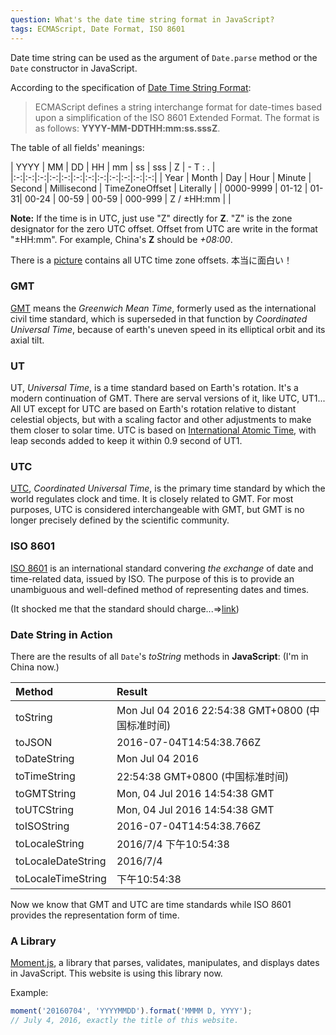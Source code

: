 ```yaml
---
question: What's the date time string format in JavaScript?
tags: ECMAScript, Date Format, ISO 8601
---
```


Date time string can be used as the argument of `Date.parse` method or the `Date` constructor in JavaScript.

According to the specification of [Date Time String Format](http://www.ecma-international.org/ecma-262/6.0/index.html#sec-date-time-string-format):

> ECMAScript defines a string interchange format for date-times based upon a simplification of the ISO 8601 Extended Format. The format is as follows: **YYYY-MM-DDTHH:mm:ss.sssZ**.

The table of all fields' meanings:

| YYYY | MM | DD | HH | mm | ss | sss | Z | - T : . |
|:-:|:-:|:-:|:-:|:-:|:-:|:-:|:-:|:-:|:-:|:-:|:-:|
| Year | Month | Day | Hour | Minute | Second | Millisecond | TimeZoneOffset | Literally |
| 0000-9999 | 01-12 | 01-31| 00-24 | 00-59 | 00-59 | 000-999 | Z / ±HH:mm | |

**Note:** If the time is in UTC, just use "Z" directly for **Z**. "Z" is the zone designator for the zero UTC offset. Offset from UTC are write in the format "±HH:mm". For example, China's **Z** should be *+08:00*.

There is a [picture](https://upload.wikimedia.org/wikipedia/commons/e/e8/Standard_World_Time_Zones.png) contains all UTC time zone offsets. 本当に面白い！

### GMT

[GMT](https://en.wikipedia.org/wiki/Greenwich_Mean_Time) means the *Greenwich Mean Time*, formerly used as the international civil time standard, which is superseded in that function by *Coordinated Universal Time*, because of earth's uneven speed in its elliptical orbit and its axial tilt.

### UT

UT, *Universal Time*, is a time standard based on Earth's rotation. It's a modern continuation of GMT. There are serval versions of it, like UTC, UT1... All UT except for UTC are based on Earth's rotation relative to distant celestial objects, but with a scaling factor and other adjustments to make them closer to solar time. UTC is based on [International Atomic Time](https://en.wikipedia.org/wiki/International_Atomic_Time), with leap seconds added to keep it within 0.9 second of UT1.

### UTC

[UTC](https://en.wikipedia.org/wiki/Coordinated_Universal_Time), *Coordinated Universal Time*, is the primary time standard by which the world regulates clock and time. It is closely related to GMT. For most purposes, UTC is considered interchangeable with GMT, but GMT is no longer precisely defined by the scientific community.

### ISO 8601

[ISO 8601](https://en.wikipedia.org/wiki/ISO_8601) is an international standard convering *the exchange* of date and time-related data, issued by ISO. The purpose of this is to provide an unambiguous and well-defined method of representing dates and times.

(It shocked me that the standard should charge...=>[link](http://www.iso.org/iso/home/standards/iso8601.htm))

### Date String in Action

There are the results of all `Date`'s *toString* methods in **JavaScript**: (I'm in China now.)

| Method | Result |
|:-|:-|
| toString | Mon Jul 04 2016 22:54:38 GMT+0800 (中国标准时间) |
| toJSON | 2016-07-04T14:54:38.766Z |
| toDateString | Mon Jul 04 2016 |
| toTimeString | 22:54:38 GMT+0800 (中国标准时间) |
| toGMTString | Mon, 04 Jul 2016 14:54:38 GMT |
| toUTCString | Mon, 04 Jul 2016 14:54:38 GMT |
| toISOString | 2016-07-04T14:54:38.766Z |
| toLocaleString | 2016/7/4 下午10:54:38 |
| toLocaleDateString | 2016/7/4 |
| toLocaleTimeString | 下午10:54:38 |

Now we know that GMT and UTC are time standards while ISO 8601 provides the representation form of time.

### A Library

[Moment.js](http://momentjs.com/), a library that parses, validates, manipulates, and displays dates in JavaScript. This website is using this library now.

Example:

```javascript
moment('20160704', 'YYYYMMDD').format('MMMM D, YYYY');
// July 4, 2016, exactly the title of this website.
```
